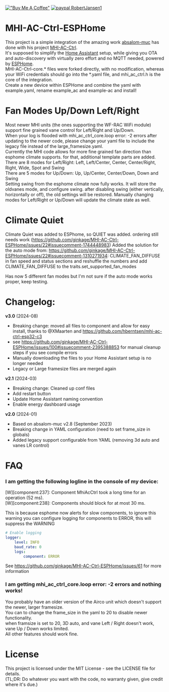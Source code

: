 [!["Buy Me A Coffee"](https://www.buymeacoffee.com/assets/img/custom_images/orange_img.png)](https://www.buymeacoffee.com/ginkage)
[![paypal RobertJansen1](https://www.paypalobjects.com/en_GB/i/btn/btn_donate_LG.gif)](https://www.paypal.com/donate/?hosted_button_id=TL3SFZ4P6ZDHN)

# MHI-AC-Ctrl-ESPHome
This project is a simple integration of the amazing work [absalom-muc](https://github.com/absalom-muc) has done with his project [MHI-AC-Ctrl](https://github.com/absalom-muc/MHI-AC-Ctrl).\
It's supposed to simplify the [Home Assistant](https://www.home-assistant.io/) setup, while giving you OTA and auto-discovery with virtually zero effort and no MQTT needed, powered by [ESPHome](https://esphome.io/).\
MHI-AC-Ctrl-core.\* files were forked directly, with no modification, whereas your WiFi credentials should go into the \*.yaml file, and mhi_ac_ctrl.h is the core of the integration.\
Create a new device within ESPHome and combine the yaml with example.yaml, rename example_ac and example-ac and install!

# Fan Modes Up/Down Left/Right
Most newer MHI units (the ones supporting the WF-RAC WiFi module) support fine grained vane control for Left/Right and Up/Down.  
When your log is flooded with mhi_ac_ctrl_core.loop error: -2 errors after updating to the newer code, please change your yaml file to include the legacy file instead of the large_framesize.yaml.  
Currently the MHI code allows for more fine grained fan direction than esphome climate supports. for that, additional template parts are added.  
There are 8 modes for Left/Right: Left, Left/Center, Center, Center/Right, Right, Wide, Spot and Swing  
There are 5 modes for Up/Down: Up, Up/Center, Center/Down, Down and Swing  
Setting swing from the esphome climate now fully works. It will store the oldvanes mode, and configure swing. after disabling swing (either vertically, horizontally or off), the old settings will be restored. Manually changing modes for Left/Right or Up/Down will update the climate state as well.

# Climate Quiet

Climate Quiet was added to ESPhome, so QUIET was added. ordering still needs work (https://github.com/ginkage/MHI-AC-Ctrl-ESPHome/issues/22#issuecomment-1744448983)
Added the solution for the auto mode from: https://github.com/ginkage/MHI-AC-Ctrl-ESPHome/issues/22#issuecomment-1310271934:
CLIMATE_FAN_DIFFUSE in fan speed and status sections and reshuffle the numbers and add CLIMATE_FAN_DIFFUSE to the traits.set_supported_fan_modes

Has now 5 different fan modes but I'm not sure if the auto mode works proper, keep testing.

# Changelog:

**v3.0** (2024-08)
 - Breaking change: moved all files to component and allow for easy install, thanks to @XMaarten and https://github.com/hberntsen/mhi-ac-ctrl-esp32-c3
 - see https://github.com/ginkage/MHI-AC-Ctrl-ESPHome/issues/100#issuecomment-2395388853 for manual cleanup steps if you see compile errors
 - Manually downloading the files to your Home Assistant setup is no longer needed
 - Legacy or Large framesize files are merged again

**v2.1** (2024-03)
 - Breaking change: Cleaned up conf files
 - Add restart button
 - Update Home Assistant naming convention
 - Enable energy dashboard usage 

**v2.0** (2024-01)
 - Based on absalom-muc v2.8 (September 2023)
 - Breaking change in YAML configuration (need to set frame_size in globals)
 - Added legacy support configurable from YAML (removing 3d auto and vanes LR control)

# FAQ
  
### I am getting the following logline in the console of my device:   
[W][component:237]: Component MhiAcCtrl took a long time for an operation (52 ms).  
[W][component:238]: Components should block for at most 30 ms.  

This is because esphome now alerts for slow components, to ignore this warning you can configure logging for components to ERROR, this will suppress the WARNING
```yaml
# Enable logging
logger:
    level: INFO
    baud_rate: 0
    logs:
        component: ERROR
```

See https://github.com/ginkage/MHI-AC-Ctrl-ESPHome/issues/61 for more information  

### I am getting mhi_ac_ctrl_core.loop error: -2 errors and nothing works!  
You probably have an older version of the Airco unit which doesn't support the newer, larger framesize.   
You can to change the frame_size in the yaml to 20 to disable newer functionality.  
when framsize is set to 20, 3D auto, and vane Left / Right doesn't work, vane Up / Down works limited.  
All other features should work fine.  


# License
This project is licensed under the MIT License - see the LICENSE file for details.\
(TL;DR: Do whatever you want with the code, no warranty given, give credit where it's due.)
